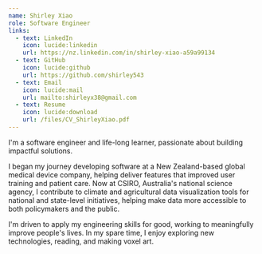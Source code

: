 ```yaml
---
name: Shirley Xiao
role: Software Engineer
links:
  - text: LinkedIn
    icon: lucide:linkedin
    url: https://nz.linkedin.com/in/shirley-xiao-a59a99134
  - text: GitHub
    icon: lucide:github
    url: https://github.com/shirley543
  - text: Email
    icon: lucide:mail
    url: mailto:shirleyx38@gmail.com
  - text: Resume
    icon: lucide:download
    url: /files/CV_ShirleyXiao.pdf
---
```


I'm a software engineer and life-long learner, passionate about building impactful solutions.

I began my journey developing software at a New Zealand-based global medical device company, helping deliver features that improved user training and patient care. Now at CSIRO, Australia's national science agency, I contribute to climate and agricultural data visualization tools for national and state-level initiatives, helping make data more accessible to both policymakers and the public.

I'm driven to apply my engineering skills for good, working to meaningfully improve people's lives. In my spare time, I enjoy exploring new technologies, reading, and making voxel art.